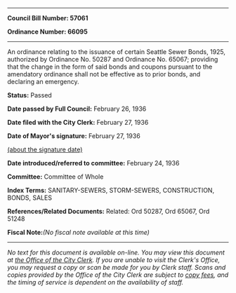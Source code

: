 

********

**Council Bill Number: 57061**
   
**Ordinance Number: 66095**
********

 An ordinance relating to the issuance of certain Seattle Sewer Bonds, 1925, authorized by Ordinance No. 50287 and Ordinance No. 65067; providing that the change in the form of said bonds and coupons pursuant to the amendatory ordinance shall not be effective as to prior bonds, and declaring an emergency.

**Status:** Passed
   
**Date passed by Full Council:** February 26, 1936
   
**Date filed with the City Clerk:** February 27, 1936
   
**Date of Mayor's signature:** February 27, 1936
   
[(about the signature date)](/~public/approvaldate.htm)
   
   
   
**Date introduced/referred to committee:** February 24, 1936
   
**Committee:** Committee of Whole
   
   
**Index Terms:** SANITARY-SEWERS, STORM-SEWERS, CONSTRUCTION, BONDS, SALES

**References/Related Documents:** Related: Ord 50287, Ord 65067, Ord 51248

**Fiscal Note:**_(No fiscal note available at this time)_
********

_No text for this document is available on-line. You may view this document at [the Office of the City Clerk](http://www.seattle.gov/leg/clerk/contactUs.htm). If you are unable to visit the Clerk's Office, you may request a copy or scan be made for you by Clerk staff. Scans and copies provided by the Office of the City Clerk are subject to [copy fees](http://clerk.seattle.gov/~public/clerkfees.htm), and the timing of service is dependent on the availability of staff._

